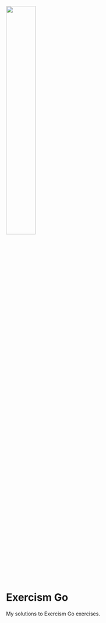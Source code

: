 <img src="https://c.tenor.com/nzjirRrbOWgAAAAi/gopher-golang.gif" style="width: 40%"/>

# Exercism Go

My solutions to Exercism Go exercises.

